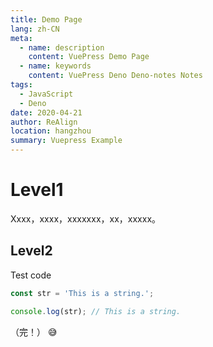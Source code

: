 ```yaml
---
title: Demo Page
lang: zh-CN
meta:
  - name: description
    content: VuePress Demo Page
  - name: keywords
    content: VuePress Deno Deno-notes Notes
tags:
  - JavaScript
  - Deno
date: 2020-04-21
author: ReAlign
location: hangzhou
summary: Vuepress Example
---
```


# Level1

Xxxx，xxxx，xxxxxxx，xx，xxxxx。

## Level2

Test code

```js
const str = 'This is a string.';

console.log(str); // This is a string.
```

（完！） :sweat_smile:

<Vssue :title="$title" />
